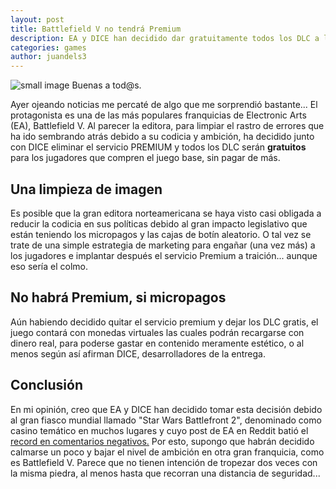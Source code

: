 ```yaml
---
layout: post
title: Battlefield V no tendrá Premium
description: EA y DICE han decidido dar gratuitamente todos los DLC a los que compren su juego
categories: games
author: juandels3
---
```


![small image]({{site.baseurl}}/images/battlefieldv.jpg)
Buenas a tod@s.

Ayer ojeando noticias me percaté de algo que me sorprendió bastante... El protagonista es una de las más populares franquicias de Electronic Arts (EA), Battlefield V.
Al parecer la editora, para limpiar el rastro de errores que ha ido sembrando atrás debido a su codicia y ambición, ha decidido junto con DICE eliminar el servicio PREMIUM y todos los DLC serán **gratuitos** para los jugadores que compren el juego base, sin pagar de más.

## Una limpieza de imagen
Es posible que la gran editora norteamericana se haya visto casi obligada a reducir la codicia en sus políticas debido al gran impacto legislativo que están teniendo los micropagos y las cajas de botín aleatorio. O tal vez se trate de una simple estrategia de marketing para engañar (una vez más) a los jugadores e implantar después el servicio Premium a traición... aunque eso sería el colmo.

## No habrá Premium, si micropagos
Aún habiendo decidido quitar el servicio premium y dejar los DLC gratis, el juego contará con monedas virtuales las cuales podrán recargarse con dinero real, para poderse gastar en contenido meramente estético, o al menos según así afirman DICE, desarrolladores de la entrega.

## Conclusión
En mi opinión, creo que EA y DICE han decidido tomar esta decisión debido al gran fiasco mundial llamado "Star Wars Battlefront 2", denominado como casino temático en muchos lugares y cuyo post de EA en Reddit batió el [record en comentarios negativos.](https://www.reddit.com/r/StarWarsBattlefront/comments/7cff0b/seriously_i_paid_80_to_have_vader_locked/dppum98/)
Por esto, supongo que habrán decidido calmarse un poco y bajar el nivel de ambición en otra gran franquicia, como es Battlefield V. Parece que no tienen intención de tropezar dos veces con la misma piedra, al menos hasta que recorran una distancia de seguridad...